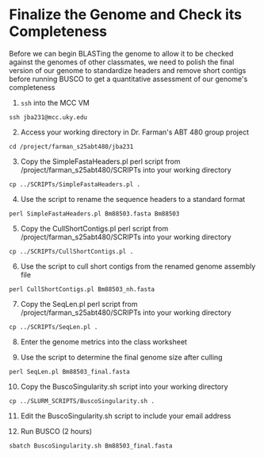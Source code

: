 # Finalize the Genome and Check its Completeness

Before we can begin BLASTing the genome to allow it to be checked against the genomes of other classmates, we need to polish the final version of our genome to standardize headers and remove short contigs before running BUSCO to get a quantitative assessment of our genome's completeness

1. `ssh` into the MCC VM

```
ssh jba231@mcc.uky.edu
```

2. Access your working directory in Dr. Farman's ABT 480 group project

```
cd /project/farman_s25abt480/jba231
```

3. Copy the SimpleFastaHeaders.pl perl script from /project/farman_s25abt480/SCRIPTs into your working directory

```
cp ../SCRIPTs/SimpleFastaHeaders.pl .
```

4. Use the script to rename the sequence headers to a standard format

```
perl SimpleFastaHeaders.pl Bm88503.fasta Bm88503
```

5. Copy the CullShortContigs.pl perl script from /project/farman_s25abt480/SCRIPTs into your working directory

```
cp ../SCRIPTs/CullShortContigs.pl .
```

6. Use the script to cull short contigs from the renamed genome assembly file

```
perl CullShortContigs.pl Bm88503_nh.fasta
```

7. Copy the SeqLen.pl perl script from /project/farman_s25abt480/SCRIPTs into your working directory

```
cp ../SCRIPTs/SeqLen.pl .
```

8. Enter the genome metrics into the class worksheet

9. Use the script to determine the final genome size after culling

```
perl SeqLen.pl Bm88503_final.fasta
```

10. Copy the BuscoSingularity.sh script into your working directory

```
cp ../SLURM_SCRIPTS/BuscoSingularity.sh .
```

11. Edit the BuscoSingularity.sh script to include your email address

12. Run BUSCO (2 hours)

```
sbatch BuscoSingularity.sh Bm88503_final.fasta
```
